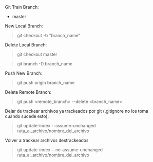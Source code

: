 Git Train
Branch:
- master

New Local Branch:
> git checkout -b "branch\_name"

Delete Local Branch:
> git checkout master

> git branch -D branch\_name

Push New Branch:
> git push origin branch_name

Delete Remote Branch:
> git push <remote_branch> --delete <branch_name>

Dejar de trackear archivos ya trackeados por git (.gitignore no los toma cuando sucede esto):
> git update-index --assume-unchanged ruta_al_archivo/nombre_del_archivo

Volver a trackear archivos destrackeados
> git update-index --no-assume-unchanged ruta_al_archivo/nombre_del_archivo
